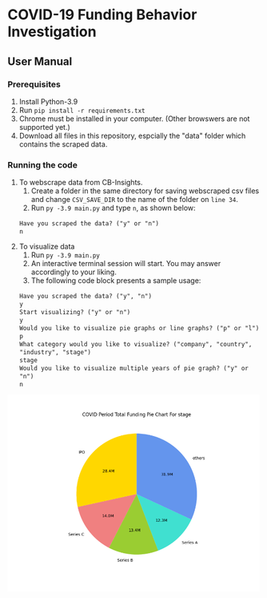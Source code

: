 # COVID-19 Funding Behavior Investigation
## User Manual
### Prerequisites
1. Install Python-3.9
2. Run `pip install -r requirements.txt`
3. Chrome must be installed in your computer. (Other browswers are not supported yet.)
4. Download all files in this repository, espcially the "data" folder which contains the scraped data.
### Running the code
1. To webscrape data from CB-Insights.
    1. Create a folder in the same directory for saving webscraped csv files and change `CSV_SAVE_DIR` to the name of the folder on `line 34`.
    2. Run `py -3.9 main.py` and type `n`, as shown below:
    ```
    Have you scraped the data? ("y" or "n")
    n
    ```
2. To visualize data
    1. Run `py -3.9 main.py`
    2. An interactive terminal session will start. You may answer accordingly to your liking.
    3. The following code block presents a sample usage:
    ```
    Have you scraped the data? ("y", "n")
    y
    Start visualizing? ("y" or "n")
    y
    Would you like to visualize pie graphs or line graphs? ("p" or "l")
    p
    What category would you like to visualize? ("company", "country", "industry", "stage")
    stage
    Would you like to visualize multiple years of pie graph? ("y" or "n")
    n
    ```
![Output image from the sample code block](figures/stage-pie.png)
